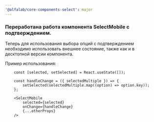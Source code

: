 ```yaml
---
'@alfalab/core-components-select': major
---
```


### Переработана работа компонента SelectMobile с подтверждением.

Теперь для использования выбора опций с подтверждением необходимо использовать внешнее состояние, также как и в десктопной версии компонента.

Пример использования:
```
    const [selected, setSelected] = React.useState([]);

    const handleChange = ({ selectedMultiple }) => {
        setSelected(selectedMultiple.map((option) => option.key));
    };

    <SelectMobile
        selected={selected}
        onChange={handleChange}
        {...otherProps}
    />
```
